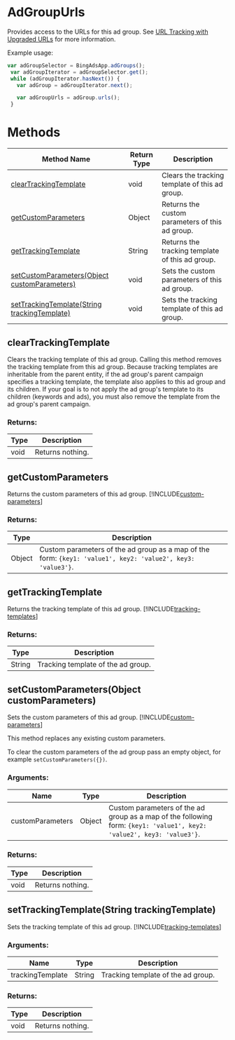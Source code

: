 # AdGroupUrls
Provides access to the URLs for this ad group. See [URL Tracking with Upgraded URLs](/bingads/guides/url-tracking-upgraded-urls) for more information.


Example usage:
```javascript
var adGroupSelector = BingAdsApp.adGroups();
 var adGroupIterator = adGroupSelector.get();
 while (adGroupIterator.hasNext()) {
   var adGroup = adGroupIterator.next();

   var adGroupUrls = adGroup.urls();
 }
```

# Methods
|Method Name|Return Type|Description|
|-|-|-
[clearTrackingTemplate](#cleartrackingtemplate)|void|Clears the tracking template of this ad group.
[getCustomParameters](#getcustomparameters)|Object|Returns the custom parameters of this ad group.
[getTrackingTemplate](#gettrackingtemplate)|String|Returns the tracking template of this ad group.
[setCustomParameters(Object customParameters)](#setcustomparameters~object-customparameters~)|void|Sets the custom parameters of this ad group.
[setTrackingTemplate(String trackingTemplate)](#settrackingtemplate~string-trackingtemplate~)|void|Sets the tracking template of this ad group.

## <a name="cleartrackingtemplate"></a>clearTrackingTemplate
Clears the tracking template of this ad group. 
Calling this method removes the tracking template from this ad group. Because tracking templates are inheritable from the parent entity, if the ad group's parent campaign specifies a tracking template, the template also applies to this ad group and its children. If your goal is to not apply the ad group's template to its children (keywords and ads), you must also remove the template from the ad group's parent campaign.


### Returns:
|Type|Description|
|-|-
void|Returns nothing.

## <a name="getcustomparameters"></a>getCustomParameters
Returns the custom parameters of this ad group. [!INCLUDE[custom-parameters](../includes/custom-parameters.md)]

### Returns:
|Type|Description|
|-|-
Object|Custom parameters of the ad group as a map of the form: `{key1: 'value1', key2: 'value2', key3: 'value3'}`.

## <a name="gettrackingtemplate"></a>getTrackingTemplate
Returns the tracking template of this ad group. [!INCLUDE[tracking-templates](../includes/tracking-templates.md)]

### Returns:
|Type|Description|
|-|-
String|Tracking template of the ad group.

## <a name="setcustomparameters~object-customparameters~"></a>setCustomParameters(Object customParameters)
Sets the custom parameters of this ad group. [!INCLUDE[custom-parameters](../includes/custom-parameters.md)]

This method replaces any existing custom parameters.

To clear the custom parameters of the ad group pass an empty object, for example `setCustomParameters({})`.  

### Arguments:
|Name|Type|Description|
|-|-|-
customParameters|Object|Custom parameters of the ad group as a map of the following form: <code>{key1: 'value1', key2: 'value2', key3: 'value3'}</code>.
### Returns:
|Type|Description|
|-|-
void|Returns nothing.

## <a name="settrackingtemplate~string-trackingtemplate~"></a>setTrackingTemplate(String trackingTemplate)
Sets the tracking template of this ad group. [!INCLUDE[tracking-templates](../includes/tracking-templates.md)]

### Arguments:
|Name|Type|Description|
|-|-|-
trackingTemplate|String|Tracking template of the ad group.
### Returns:
|Type|Description|
|-|-
void|Returns nothing.

